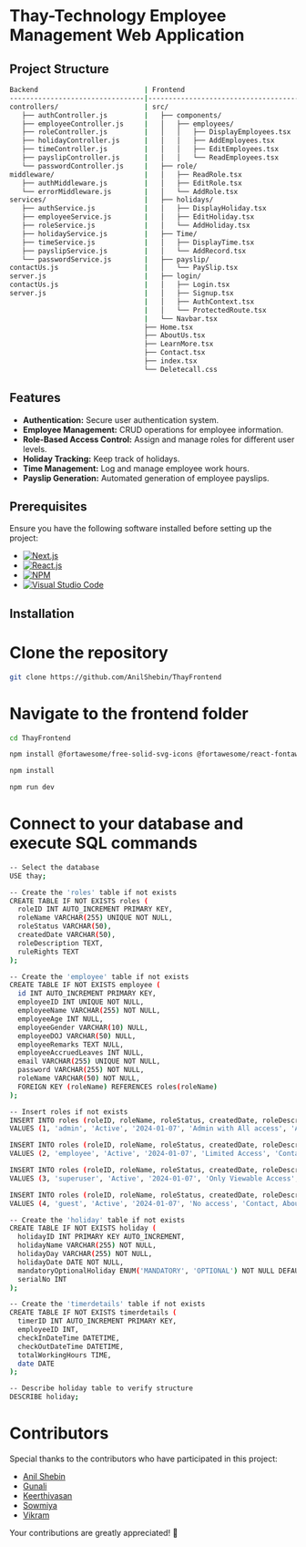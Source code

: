 # Thay-Technology Employee Management Web Application

## Project Structure

```bash
Backend                          | Frontend
---------------------------------|-------------------------------------
controllers/                     | src/
   ├── authController.js         |   ├── components/
   ├── employeeController.js     |   │   ├── employees/
   ├── roleController.js         |   │   │   ├── DisplayEmployees.tsx
   ├── holidayController.js      |   │   │   ├── AddEmployees.tsx
   ├── timeController.js         |   │   │   ├── EditEmployees.tsx
   ├── payslipController.js      |   │   │   └── ReadEmployees.tsx
   └── passwordController.js     |   ├── role/
middleware/                      |   │   ├── ReadRole.tsx
   ├── authMiddleware.js         |   │   ├── EditRole.tsx
   └── errorMiddleware.js        |   │   └── AddRole.tsx
services/                        |   ├── holidays/
   ├── authService.js            |   │   ├── DisplayHoliday.tsx
   ├── employeeService.js        |   │   ├── EditHoliday.tsx
   ├── roleService.js            |   │   └── AddHoliday.tsx
   ├── holidayService.js         |   ├── Time/
   ├── timeService.js            |   │   ├── DisplayTime.tsx
   ├── payslipService.js         |   │   └── AddRecord.tsx
   └── passwordService.js        |   ├── payslip/
contactUs.js                     |   │   └── PaySlip.tsx
server.js                        |   ├── login/
contactUs.js                     |   │   ├── Login.tsx
server.js                        |   │   ├── Signup.tsx
                                 |   │   ├── AuthContext.tsx
                                 |   │   └── ProtectedRoute.tsx
                                 |   └── Navbar.tsx
                                 ├── Home.tsx
                                 ├── AboutUs.tsx
                                 ├── LearnMore.tsx
                                 ├── Contact.tsx
                                 ├── index.tsx
                                 └── Deletecall.css
```

## Features

- **Authentication:** Secure user authentication system.
- **Employee Management:** CRUD operations for employee information.
- **Role-Based Access Control:** Assign and manage roles for different user levels.
- **Holiday Tracking:** Keep track of holidays.
- **Time Management:** Log and manage employee work hours.
- **Payslip Generation:** Automated generation of employee payslips.

## Prerequisites

Ensure you have the following software installed before setting up the project:

* [![Next.js](https://img.shields.io/badge/Next.js-000000?style=for-the-badge&logo=nextdotjs&logoColor=white)](https://nextjs.org/)
* [![React.js](https://img.shields.io/badge/React-20232A?style=for-the-badge&logo=react&logoColor=61DAFB)](https://reactjs.org/)
* [![NPM](https://img.shields.io/badge/NPM-%23CB3837.svg?style=for-the-badge&logo=npm&logoColor=white)](https://www.npmjs.com/)
* [![Visual Studio Code](https://img.shields.io/badge/Visual%20Studio%20Code-0078d7.svg?style=for-the-badge&logo=visual-studio-code&logoColor=white)](https://code.visualstudio.com/)

## Installation

# Clone the repository
```bash
git clone https://github.com/AnilShebin/ThayFrontend
```

# Navigate to the frontend folder
```bash
cd ThayFrontend

npm install @fortawesome/free-solid-svg-icons @fortawesome/react-fontawesome axios bootstrap cors dotenv express html2canvas js-cookie jspdf jwt-decode moment react react-bootstrap react-dom react-icons react-router-dom react-select react-toastify @types/js-cookie @types/react @types/react-dom @typescript-eslint/eslint-plugin @typescript-eslint/parser @vitejs/plugin-react eslint eslint-plugin-react-hooks eslint-plugin-react-refresh typescript vite --save

npm install

npm run dev
```

# Connect to your database and execute SQL commands
```bash
-- Select the database
USE thay;

-- Create the 'roles' table if not exists
CREATE TABLE IF NOT EXISTS roles (
  roleID INT AUTO_INCREMENT PRIMARY KEY,
  roleName VARCHAR(255) UNIQUE NOT NULL,
  roleStatus VARCHAR(50),
  createdDate VARCHAR(50),
  roleDescription TEXT,
  ruleRights TEXT
);

-- Create the 'employee' table if not exists
CREATE TABLE IF NOT EXISTS employee (
  id INT AUTO_INCREMENT PRIMARY KEY,
  employeeID INT UNIQUE NOT NULL,
  employeeName VARCHAR(255) NOT NULL,
  employeeAge INT NULL,
  employeeGender VARCHAR(10) NULL,
  employeeDOJ VARCHAR(50) NULL,
  employeeRemarks TEXT NULL,
  employeeAccruedLeaves INT NULL,
  email VARCHAR(255) UNIQUE NOT NULL,
  password VARCHAR(255) NOT NULL,
  roleName VARCHAR(50) NOT NULL,
  FOREIGN KEY (roleName) REFERENCES roles(roleName)
);

-- Insert roles if not exists
INSERT INTO roles (roleID, roleName, roleStatus, createdDate, roleDescription, ruleRights)
VALUES (1, 'admin', 'Active', '2024-01-07', 'Admin with All access', 'Attendance, EmpList, HolidayList, AttendanceSheet, Contact, About');

INSERT INTO roles (roleID, roleName, roleStatus, createdDate, roleDescription, ruleRights)
VALUES (2, 'employee', 'Active', '2024-01-07', 'Limited Access', 'Contact, About, Attendance, HolidayList');

INSERT INTO roles (roleID, roleName, roleStatus, createdDate, roleDescription, ruleRights)
VALUES (3, 'superuser', 'Active', '2024-01-07', 'Only Viewable Access', 'EmpList, HolidayList, AttendanceSheet, Contact, About, View only');

INSERT INTO roles (roleID, roleName, roleStatus, createdDate, roleDescription, ruleRights)
VALUES (4, 'guest', 'Active', '2024-01-07', 'No access', 'Contact, About');

-- Create the 'holiday' table if not exists
CREATE TABLE IF NOT EXISTS holiday (
  holidayID INT PRIMARY KEY AUTO_INCREMENT,
  holidayName VARCHAR(255) NOT NULL,
  holidayDay VARCHAR(255) NOT NULL,
  holidayDate DATE NOT NULL,
  mandatoryOptionalHoliday ENUM('MANDATORY', 'OPTIONAL') NOT NULL DEFAULT 'OPTIONAL',
  serialNo INT
);

-- Create the 'timerdetails' table if not exists
CREATE TABLE IF NOT EXISTS timerdetails (
  timerID INT AUTO_INCREMENT PRIMARY KEY,
  employeeID INT,
  checkInDateTime DATETIME,
  checkOutDateTime DATETIME,
  totalWorkingHours TIME,
  date DATE
);

-- Describe holiday table to verify structure
DESCRIBE holiday;
```

# Contributors

Special thanks to the contributors who have participated in this project:

- [Anil Shebin](https://github.com/AnilShebin)
- [Gunali](https://github.com/gunali14)
- [Keerthivasan](https://github.com/keerthivasan0531)
- [Sowmiya](https://github.com/sowmiyamanoj)
- [Vikram](https://github.com/VikramJA99)

Your contributions are greatly appreciated! 🚀
